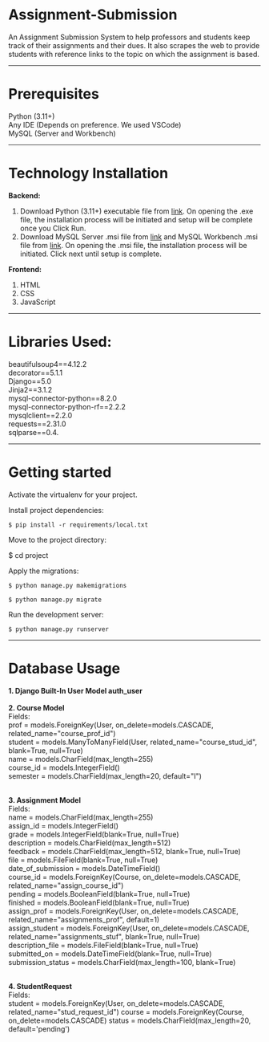 # Assignment-Submission

An Assignment Submission System to help professors and students keep track of their assignments and their dues. It also scrapes the web to provide students with reference links to the topic on which the assignment is based.

<hr>

<h1>Prerequisites</h1>

Python (3.11+) <br>
Any IDE (Depends on preference. We used VSCode) <br>
MySQL (Server and Workbench)<br>

<hr>

<h1>Technology Installation</h1>

<b>Backend:</b><br>
1. Download Python (3.11+) executable file from <a href="https://www.python.org/downloads/">link</a>. On opening the .exe file, the installation process will be initiated and setup will be complete once you Click Run.<br>
2. Download MySQL Server .msi file from <a href="https://dev.mysql.com/downloads/installer/">link</a> and MySQL Workbench .msi file from <a href="https://dev.mysql.com/downloads/workbench/">link</a>. On opening the .msi file, the installation process will be initiated. Click next until setup is complete.<br>

<b>Frontend:</b><br>
1. HTML<br>
2. CSS <br>
3. JavaScript <br>

<hr>

<h1>Libraries Used:</h1>
beautifulsoup4==4.12.2<br>
decorator==5.1.1<br>
Django==5.0<br>
Jinja2==3.1.2<br>
mysql-connector-python==8.2.0<br>
mysql-connector-python-rf==2.2.2<br>
mysqlclient==2.2.0<br>
requests==2.31.0<br>
sqlparse==0.4.<br>

<hr>

<h1>Getting started</h1>

Activate the virtualenv for your project.
    
Install project dependencies:

    $ pip install -r requirements/local.txt
   
Move to the project directory:

   $ cd project
    
Apply the migrations:

    $ python manage.py makemigrations
    
    $ python manage.py migrate
    
Run the development server:

    $ python manage.py runserver

<hr>

<h1>Database Usage</h1>
<b>1. Django Built-In User Model auth_user</b><br><br>
<b>2. Course Model</b><br>
Fields: <br>
prof = models.ForeignKey(User, on_delete=models.CASCADE, related_name="course_prof_id")<br> 
student = models.ManyToManyField(User, related_name="course_stud_id", blank=True, null=True)<br> 
name = models.CharField(max_length=255)<br> 
course_id = models.IntegerField()<br> 
semester = models.CharField(max_length=20, default="I") <br><br>    

<b>3. Assignment Model</b><br>
Fields: <br>
name = models.CharField(max_length=255)<br> 
assign_id = models.IntegerField()<br> 
grade = models.IntegerField(blank=True, null=True)<br> 
description = models.CharField(max_length=512)<br> 
feedback = models.CharField(max_length=512, blank=True, null=True)<br> 
file = models.FileField(blank=True, null=True)<br> 
date_of_submission = models.DateTimeField()<br> 
course_id = models.ForeignKey(Course, on_delete=models.CASCADE, related_name="assign_course_id")<br> 
pending = models.BooleanField(blank=True, null=True)<br> 
finished = models.BooleanField(blank=True, null=True)<br> 
assign_prof = models.ForeignKey(User, on_delete=models.CASCADE, related_name="assignments_prof", default=1)<br> 
assign_student = models.ForeignKey(User, on_delete=models.CASCADE, related_name="assignments_stuf", blank=True, null=True)<br> 
description_file = models.FileField(blank=True, null=True)<br> 
submitted_on = models.DateTimeField(blank=True, null=True)<br> 
submission_status = models.CharField(max_length=100, blank=True)<br> 
<br>

<b>4. StudentRequest</b><br>
Fields: <br>
student = models.ForeignKey(User, on_delete=models.CASCADE, related_name="stud_request_id")
course = models.ForeignKey(Course, on_delete=models.CASCADE)
status = models.CharField(max_length=20, default='pending')
<br><br>

<!--<h1>Working:</h1>

![Web capture_9-12-2023_32656_127 0 0 1](https://github.com/Tejashree-Tambe/Assignment-Submission/assets/68728212/0a52aa55-e7a5-4f63-b718-6840134592b6)
<b>1. Homepage</b><br>

![Web capture_9-12-2023_3279_127 0 0 1](https://github.com/Tejashree-Tambe/Assignment-Submission/assets/68728212/c0fc8051-96e3-42bf-877b-b97575e610d7)
<b>2. Signup</b><br>
The professors are registered via the Django admin portal and later have the option to change/update their email and password. The only users that sign up are the Students.

![Web capture_9-12-2023_32722_127 0 0 1](https://github.com/Tejashree-Tambe/Assignment-Submission/assets/68728212/3867e083-0c12-4ed1-aeae-74493fbbb527)
<b>3. Login</b>

![Web capture_9-12-2023_33234_127 0 0 1](https://github.com/Tejashree-Tambe/Assignment-Submission/assets/68728212/e006ba10-d8ff-4960-b986-1c1971697233)
<b>4.a Dashboard for professor</b><br>
One can get success and error messages as shown above.

![Web capture_9-12-2023_33452_127 0 0 1](https://github.com/Tejashree-Tambe/Assignment-Submission/assets/68728212/2cd5627e-fff7-4a2f-acdb-f9e40dc6fc63)
<b>4.a.a Dashboard for professor when editing profile details</b><br>

![Web capture_9-12-2023_3365_127 0 0 1](https://github.com/Tejashree-Tambe/Assignment-Submission/assets/68728212/eb70d2bd-ebce-4981-8182-6305684c0fd7)
<b>4.b Add Course</b>


![Web capture_9-12-2023_33639_127 0 0 1](https://github.com/Tejashree-Tambe/Assignment-Submission/assets/68728212/c88a524b-f08d-4cbe-ad8c-7aae43e48e0d)
<b>4.c Delete Courses</b>

![Web capture_9-12-2023_33847_127 0 0 1](https://github.com/Tejashree-Tambe/Assignment-Submission/assets/68728212/19d46519-5e41-4e28-b50e-3eb47ac6d062)
<b>4.d Course Details</b>

![Web capture_9-12-2023_33924_127 0 0 1](https://github.com/Tejashree-Tambe/Assignment-Submission/assets/68728212/fc6f15b4-3ef5-4474-8264-f5fc512b671b)
<b>4.d.a.a Add Students</b>

![Web capture_9-12-2023_32512_127 0 0 1](https://github.com/Tejashree-Tambe/Assignment-Submission/assets/68728212/ff704dd5-ce7f-49cb-af1f-369ad99015b3)
<b>4.d.a.b Add Students when a student requests to be registered to a course</b>

![Web capture_9-12-2023_3220_127 0 0 1](https://github.com/Tejashree-Tambe/Assignment-Submission/assets/68728212/3998b1cc-9e89-4f16-8eac-2bb2a21c2581)
<b>4.d.b Add Assignments</b>

![Web capture_9-12-2023_32237_127 0 0 1](https://github.com/Tejashree-Tambe/Assignment-Submission/assets/68728212/8efa8033-9990-41e3-ac46-c4dc30ef507b)
<b>4.d.c View Assignments</b>

![Web capture_9-12-2023_34540_127 0 0 1](https://github.com/Tejashree-Tambe/Assignment-Submission/assets/68728212/d0d23d09-7713-40d2-8c09-252dfefee1e0)
<b>4.d.d Remove Students</b>


![Web capture_9-12-2023_31911_127 0 0 1](https://github.com/Tejashree-Tambe/Assignment-Submission/assets/68728212/291b7ad5-e644-4998-a12c-40fd60e97e8a)
<b>5.a Dashboard for students</b>

![Web capture_9-12-2023_31957_127 0 0 1](https://github.com/Tejashree-Tambe/Assignment-Submission/assets/68728212/b0b5f22a-02ef-4839-897b-35566d8b77be)
<b>5.b View Courses</b>

![Web capture_9-12-2023_32015_127 0 0 1](https://github.com/Tejashree-Tambe/Assignment-Submission/assets/68728212/69b57a30-524e-4780-8350-0b2edcbd458c)
<b>5.b.a Assignments based on the course chosen</b>

![Web capture_9-12-2023_32043_127 0 0 1](https://github.com/Tejashree-Tambe/Assignment-Submission/assets/68728212/e3141ad9-894d-4cab-9805-afcf50ba5958)
<b>5.c Register for a Course</b>

![Web capture_9-12-2023_3215_127 0 0 1](https://github.com/Tejashree-Tambe/Assignment-Submission/assets/68728212/37e633d9-a4b0-4700-9943-1e1b8e2fa777)
<b>5.d Check Course Status</b>

--->
